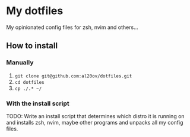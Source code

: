 # My dotfiles

My opinionated config files for zsh, nvim and others...

## How to install

### Manually

1. `git clone git@github.com:al20ov/dotfiles.git`
2. `cd dotfiles`
3. `cp ./.* ~/`

### With the install script

TODO: Write an install script that determines which distro it is running
on and installs zsh, nvim, maybe other programs and unpacks all my config files.
